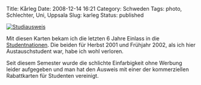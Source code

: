 Title: Kårleg
Date: 2008-12-14 16:21
Category: Schweden
Tags: photo, Schlechter, Uni, Uppsala
Slug: karleg
Status: published

[![Studiausweis](/pic/karleg_s.jpg "Studiausweis")](/pic/karleg_l.jpg)

Mit diesen Karten bekam ich die letzten 6 Jahre Einlass in die
[Studentnationen](http://www.fiket.de/2006/11/05/wort-der-woche-studentnation/).
Die beiden für Herbst 2001 und Frühjahr 2002, als ich hier
Austauschstudent war, habe ich wohl verloren.

Seit diesem Semester wurde die schlichte Einfarbigkeit ohne Werbung
leider aufgegeben und man hat den Ausweis mit einer der kommerziellen
Rabattkarten für Studenten vereinigt.

